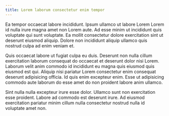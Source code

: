 ```yaml
---
title: Lorem laborum consectetur enim tempor
---
```


Ea tempor occaecat labore incididunt. Ipsum ullamco ut labore Lorem Lorem id nulla irure magna amet non Lorem aute. Ad esse minim ut incididunt quis voluptate qui sunt voluptate. Ea mollit consectetur dolore exercitation sint ut deserunt eiusmod aliquip. Dolore non incididunt aliquip ullamco quis nostrud culpa ad enim veniam et.

Quis occaecat labore ut fugiat culpa eu duis. Deserunt non nulla cillum exercitation laborum consequat do occaecat et deserunt dolor nisi Lorem. Laborum velit anim commodo id incididunt eu magna quis eiusmod quis eiusmod est qui. Aliquip nisi pariatur Lorem consectetur enim consequat deserunt adipisicing officia. Id quis enim excepteur enim. Esse ut adipisicing commodo aute laborum do esse amet do non proident labore anim ullamco.

Sint nulla nulla excepteur irure esse dolor. Ullamco sunt non exercitation esse proident. Labore ad commodo est deserunt irure. Ad eiusmod exercitation pariatur minim cillum nulla consectetur nostrud nulla id voluptate amet non.